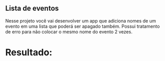 <h2>
    Lista de eventos<br/>           
</h2>
<p>
    Nesse projeto você vai desenvolver um app que adiciona nomes
    de um evento em uma lista que poderá ser apagado também. Possui
    tratamento de erro para não colocar o mesmo nome do evento 2 vezes.
</p>

<h1><b>Resultado:</b></h1>